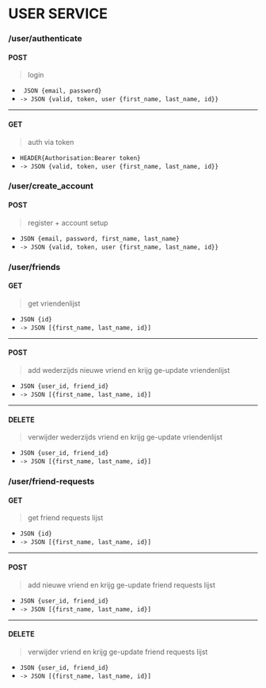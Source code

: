 # USER SERVICE
### /user/authenticate
>
#### POST
 > login
 - ``` JSON {email, password}```
 - ```-> JSON {valid, token, user {first_name, last_name, id}}```
---
#### GET
> auth via token
- ```HEADER{Authorisation:Bearer token}```
 - ```-> JSON {valid, token, user {first_name, last_name, id}}```

### /user/create_account
>
#### POST
> register + account setup
- ```JSON {email, password, first_name, last_name}```
- ```-> JSON {valid, token, user {first_name, last_name, id}}```

### /user/friends
>
#### GET
> get vriendenlijst
- ```JSON {id}```
- ```-> JSON [{first_name, last_name, id}]```
---
#### POST
> add wederzijds nieuwe vriend en krijg ge-update vriendenlijst
- ```JSON {user_id, friend_id}```
- ```-> JSON [{first_name, last_name, id}]```
---
#### DELETE
> verwijder wederzijds vriend en krijg ge-update vriendenlijst
- ```JSON {user_id, friend_id}```
- ```-> JSON [{first_name, last_name, id}]```
    
### /user/friend-requests
>
#### GET
> get friend requests lijst
- ```JSON {id}```
- ```-> JSON [{first_name, last_name, id}]```
---
#### POST
> add nieuwe vriend en krijg ge-update friend requests lijst
- ```JSON {user_id, friend_id}```
- ```-> JSON [{first_name, last_name, id}]```
---
#### DELETE
> verwijder vriend en krijg ge-update friend requests lijst
- ```JSON {user_id, friend_id}```
- ```-> JSON [{first_name, last_name, id}]```
